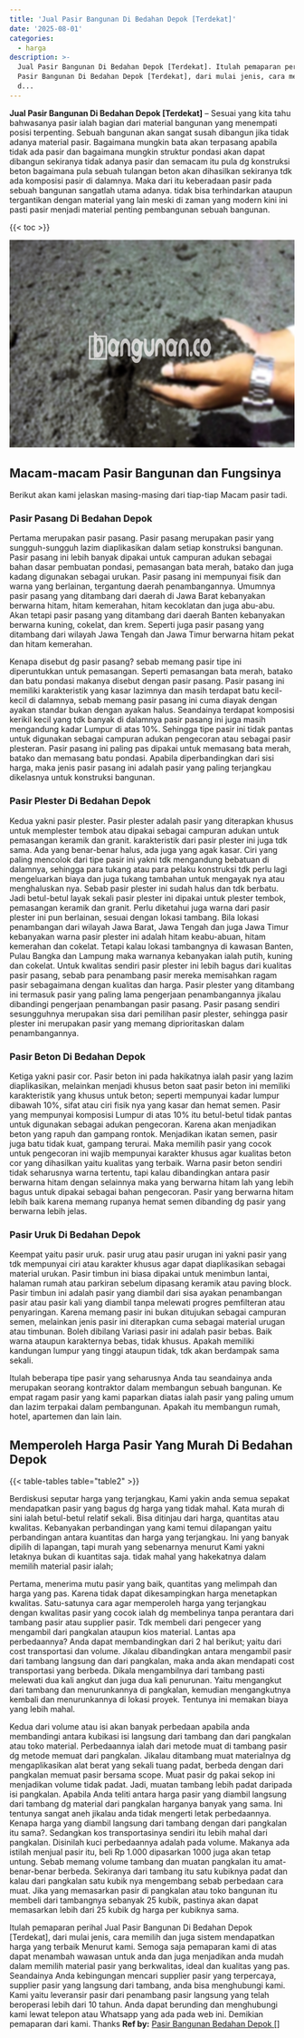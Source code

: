 ```yaml
---
title: 'Jual Pasir Bangunan Di Bedahan Depok [Terdekat]'
date: '2025-08-01'
categories:
  - harga
description: >-
  Jual Pasir Bangunan Di Bedahan Depok [Terdekat]. Itulah pemaparan perihal Jual
  Pasir Bangunan Di Bedahan Depok [Terdekat], dari mulai jenis, cara memilih
  d...
---
```


**Jual Pasir Bangunan Di Bedahan Depok \[Terdekat\]** – Sesuai yang kita tahu bahwasanya pasir ialah bagian dari material bangunan yang menempati posisi terpenting. Sebuah bangunan akan sangat susah dibangun jika tidak adanya material pasir. Bagaimana mungkin bata akan terpasang apabila tidak ada pasir dan bagaimana mungkin struktur pondasi akan dapat dibangun sekiranya tidak adanya pasir dan semacam itu pula dg konstruksi beton bagaimana pula sebuah tulangan beton akan dihasilkan sekiranya tdk ada komposisi pasir di dalamnya. Maka dari itu keberadaan pasir pada sebuah bangunan sangatlah utama adanya. tidak bisa terhindarkan ataupun tergantikan dengan material yang lain meski di zaman yang modern kini ini pasti pasir menjadi material penting pembangunan sebuah bangunan.

{{< toc >}}

![Jual Pasir Bangunan Di Bedahan Depok [Terdekat]](/images/jual-pasir-bangunan-54.png)

## Macam-macam Pasir Bangunan dan Fungsinya

Berikut akan kami jelaskan masing-masing dari tiap-tiap Macam pasir tadi.

### Pasir Pasang Di Bedahan Depok

Pertama merupakan pasir pasang. Pasir pasang merupakan pasir yang sungguh-sungguh lazim diaplikasikan dalam setiap konstruksi bangunan. Pasir pasang ini lebih banyak dipakai untuk campuran adukan sebagai bahan dasar pembuatan pondasi, pemasangan bata merah, batako dan juga kadang digunakan sebagai urukan. Pasir pasang ini mempunyai fisik dan warna yang berlainan, tergantung daerah penambangannya. Umumnya pasir pasang yang ditambang dari daerah di Jawa Barat kebanyakan berwarna hitam, hitam kemerahan, hitam kecoklatan dan juga abu-abu. Akan tetapi pasir pasang yang ditambang dari daerah Banten kebanyakan berwarna kuning, cokelat, dan krem. Seperti juga pasir pasang yang ditambang dari wilayah Jawa Tengah dan Jawa Timur berwarna hitam pekat dan hitam kemerahan.

Kenapa disebut dg pasir pasang? sebab memang pasir tipe ini diperuntukkan untuk pemasangan. Seperti pemasangan bata merah, batako dan batu pondasi makanya disebut dengan pasir pasang. Pasir pasang ini memiliki karakteristik yang kasar lazimnya dan masih terdapat batu kecil-kecil di dalamnya, sebab memang pasir pasang ini cuma diayak dengan ayakan standar bukan dengan ayakan halus. Seandainya terdapat komposisi kerikil kecil yang tdk banyak di dalamnya pasir pasang ini juga masih mengandung kadar Lumpur di atas 10%. Sehingga tipe pasir ini tidak pantas untuk digunakan sebagai campuran adukan pengecoran atau sebagai pasir plesteran. Pasir pasang ini paling pas dipakai untuk memasang bata merah, batako dan memasang batu pondasi. Apabila diperbandingkan dari sisi harga, maka jenis pasir pasang ini adalah pasir yang paling terjangkau dikelasnya untuk konstruksi bangunan.

### Pasir Plester Di Bedahan Depok

Kedua yakni pasir plester. Pasir plester adalah pasir yang diterapkan khusus untuk memplester tembok atau dipakai sebagai campuran adukan untuk pemasangan keramik dan granit. karakteristik dari pasir plester ini juga tdk sama. Ada yang benar-benar halus, ada juga yang agak kasar. Ciri yang paling mencolok dari tipe pasir ini yakni tdk mengandung bebatuan di dalamnya, sehingga para tukang atau para pelaku konstruksi tdk perlu lagi mengeluarkan biaya dan juga tukang tambahan untuk mengayak nya atau menghaluskan nya. Sebab pasir plester ini sudah halus dan tdk berbatu. Jadi betul-betul layak sekali pasir plester ini dipakai untuk plester tembok, pemasangan keramik dan granit. Perlu diketahui juga warna dari pasir plester ini pun berlainan, sesuai dengan lokasi tambang. Bila lokasi penambangan dari wilayah Jawa Barat, Jawa Tengah dan juga Jawa Timur kebanyakan warna pasir plester ini adalah hitam keabu-abuan, hitam kemerahan dan cokelat. Tetapi kalau lokasi tambangnya di kawasan Banten, Pulau Bangka dan Lampung maka warnanya kebanyakan ialah putih, kuning dan cokelat. Untuk kwalitas sendiri pasir plester ini lebih bagus dari kualitas pasir pasang, sebab para penambang pasir mereka memisahkan ragam pasir sebagaimana dengan kualitas dan harga. Pasir plester yang ditambang ini termasuk pasir yang paling lama pengerjaan penambangannya jikalau dibandingi pengerjaan penambangan pasir pasang. Pasir pasang sendiri sesungguhnya merupakan sisa dari pemilihan pasir plester, sehingga pasir plester ini merupakan pasir yang memang diprioritaskan dalam penambangannya.

### Pasir Beton Di Bedahan Depok

Ketiga yakni pasir cor. Pasir beton ini pada hakikatnya ialah pasir yang lazim diaplikasikan, melainkan menjadi khusus beton saat pasir beton ini memiliki karakteristik yang khusus untuk beton; seperti mempunyai kadar lumpur dibawah 10%, sifat atau ciri fisik nya yang kasar dan hemat semen. Pasir yang mempunyai komposisi Lumpur di atas 10% itu betul-betul tidak pantas untuk digunakan sebagai adukan pengecoran. Karena akan menjadikan beton yang rapuh dan gampang rontok. Menjadikan ikatan semen, pasir juga batu tidak kuat, gampang terurai. Maka memilih pasir yang cocok untuk pengecoran ini wajib mempunyai karakter khusus agar kualitas beton cor yang dihasilkan yaitu kualitas yang terbaik. Warna pasir beton sendiri tidak seharusnya warna tertentu, tapi kalau dibandingkan antara pasir berwarna hitam dengan selainnya maka yang berwarna hitam lah yang lebih bagus untuk dipakai sebagai bahan pengecoran. Pasir yang berwarna hitam lebih baik karena memang rupanya hemat semen dibanding dg pasir yang berwarna lebih jelas.

### Pasir Uruk Di Bedahan Depok

Keempat yaitu pasir uruk. pasir urug atau pasir urugan ini yakni pasir yang tdk mempunyai ciri atau karakter khusus agar dapat diaplikasikan sebagai material urukan. Pasir timbun ini biasa dipakai untuk menimbun lantai, halaman rumah atau parkiran sebelum dipasang keramik atau paving block. Pasir timbun ini adalah pasir yang diambil dari sisa ayakan penambangan pasir atau pasir kali yang diambil tanpa melewati progres pemfilteran atau penyaringan. Karena memang pasir ini bukan ditujukan sebagai campuran semen, melainkan jenis pasir ini diterapkan cuma sebagai material urugan atau timbunan. Boleh dibilang Variasi pasir ini adalah pasir bebas. Baik warna ataupun karakternya bebas, tidak khusus. Apakah memiliki kandungan lumpur yang tinggi ataupun tidak, tdk akan berdampak sama sekali.

Itulah beberapa tipe pasir yang seharusnya Anda tau seandainya anda merupakan seorang kontraktor dalam membangun sebuah bangunan. Ke empat ragam pasir yang kami paparkan diatas ialah pasir yang paling umum dan lazim terpakai dalam pembangunan. Apakah itu membangun rumah, hotel, apartemen dan lain lain.

## Memperoleh Harga Pasir Yang Murah Di Bedahan Depok

{{< table-tables table="table2" >}}

Berdiskusi seputar harga yang terjangkau, Kami yakin anda semua sepakat mendapatkan pasir yang bagus dg harga yang tidak mahal. Kata murah di sini ialah betul-betul relatif sekali. Bisa ditinjau dari harga, quantitas atau kwalitas. Kebanyakan perbandingan yang kami temui dilapangan yaitu perbandingan antara kuantitas dan harga yang terjangkau. Ini yang banyak dipilih di lapangan, tapi murah yang sebenarnya menurut Kami yakni letaknya bukan di kuantitas saja. tidak mahal yang hakekatnya dalam memilih material pasir ialah;

Pertama, menerima mutu pasir yang baik, quantitas yang melimpah dan harga yang pas. Karena tidak dapat dikesampingkan harga menetapkan kwalitas. Satu-satunya cara agar memperoleh harga yang terjangkau dengan kwalitas pasir yang cocok ialah dg membelinya tanpa perantara dari tambang pasir atau supplier pasir. Tdk membeli dari pengecer yang mengambil dari pangkalan ataupun kios material. Lantas apa perbedaannya? Anda dapat membandingkan dari 2 hal berikut; yaitu dari cost transportasi dan volume. Jikalau dibandingkan antara mengambil pasir dari tambang langsung dan dari pangkalan, maka anda akan mendapati cost transportasi yang berbeda. Dikala mengambilnya dari tambang pasti melewati dua kali angkut dan juga dua kali penurunan. Yaitu mengangkut dari tambang dan menurunkannya di pangkalan, kemudian mengangkutnya kembali dan menurunkannya di lokasi proyek. Tentunya ini memakan biaya yang lebih mahal.

Kedua dari volume atau isi akan banyak perbedaan apabila anda membandingi antara kubikasi isi langsung dari tambang dan dari pangkalan atau toko material. Perbedaannya ialah dari metode muat di tambang pasir dg metode memuat dari pangkalan. Jikalau ditambang muat materialnya dg mengaplikasikan alat berat yang sekali tuang padat, berbeda dengan dari pangkalan memuat pasir bersama scope. Muat pasir dg pakai sekop ini menjadikan volume tidak padat. Jadi, muatan tambang lebih padat daripada isi pangkalan. Apabila Anda teliti antara harga pasir yang diambil langsung dari tambang dg material dari pangkalan harganya banyak yang sama. Ini tentunya sangat aneh jikalau anda tidak mengerti letak perbedaannya. Kenapa harga yang diambil langsung dari tambang dengan dari pangkalan itu sama?. Sedangkan kos transportasinya sendiri itu lebih mahal dari pangkalan. Disinilah kuci perbedaannya adalah pada volume. Makanya ada istilah menjual pasir itu, beli Rp 1.000 dipasarkan 1000 juga akan tetap untung. Sebab memang volume tambang dan muatan pangkalan itu amat-benar-benar berbeda. Sekiranya dari tambang itu satu kubiknya padat dan kalau dari pangkalan satu kubik nya mengembang sebab perbedaan cara muat. Jika yang memasarkan pasir di pangkalan atau toko bangunan itu membeli dari tambangnya sebanyak 25 kubik, pastinya akan dapat memasarkan lebih dari 25 kubik dg harga per kubiknya sama.

Itulah pemaparan perihal Jual Pasir Bangunan Di Bedahan Depok \[Terdekat\], dari mulai jenis, cara memilih dan juga sistem mendapatkan harga yang terbaik Menurut kami. Semoga saja pemaparan kami di atas dapat menambah wawasan untuk anda dan juga menjadikan anda mudah dalam memilih material pasir yang berkwalitas, ideal dan kualitas yang pas. Seandainya Anda kebingungan mencari supplier pasir yang terpercaya, supplier pasir yang langsung dari tambang, anda bisa menghubungi kami. Kami yaitu leveransir pasir dari penambang pasir langsung yang telah beroperasi lebih dari 10 tahun. Anda dapat berunding dan menghubungi kami lewat telepon atau Whatsapp yang ada pada web ini. Demikian pemaparan dari kami. Thanks
**Ref by:** [Pasir Bangunan Bedahan Depok []](https://id.wikipedia.org/wiki/Pasir)
